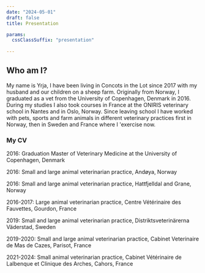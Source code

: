 ```yaml
---
date: "2024-05-01"
draft: false
title: Presentation

params:
  cssClassSuffix: "presentation"
  
---
```


## Who am I?

My name is Yrja, I have been living in Concots in the Lot since 2017 with my husband and our children on a sheep farm. Originally from Norway, I graduated as a vet from the University of Copenhagen, Denmark in 2016. During my studies I also took courses in France at the ONIRIS veterinary school in Nantes and in Oslo, Norway. Since leaving school I have worked with pets, sports and farm animals in different veterinary practices first in Norway, then in Sweden and France where I 'exercise now.

### My CV

2016: Graduation Master of Veterinary Medicine at the University of Copenhagen, Denmark

2016: Small and large animal veterinarian practice, Andøya, Norway

2016: Small and large animal veterinarian practice, Hattfjelldal and Grane, Norway

2016-2017: Large animal veterinarian practice, Centre Vétérinaire des Fauvettes, Gourdon, France

2019: Small and large animal veterinarian practice, Distriktsveterinärerna Väderstad, Sweden

2019-2020: Small and large animal veterinarian practice, Cabinet Veterinaire de Mas de Cazes, Parisot, France

2021-2024: Small animal veterinarian practice, Cabinet Vétérinaire de Lalbenque et Clinique des Arches, Cahors, France


